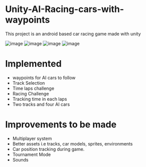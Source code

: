 # Unity-AI-Racing-cars-with-waypoints
This project is an android based car racing game made with unity

![image](https://user-images.githubusercontent.com/66914544/121626816-c475f480-ca93-11eb-9f19-f292892fc72c.png)
![image](https://user-images.githubusercontent.com/66914544/121626853-d5266a80-ca93-11eb-889b-82ecf6599ef7.png)
![image](https://user-images.githubusercontent.com/66914544/121626872-df486900-ca93-11eb-9084-391eae35afb1.png)
![image](https://user-images.githubusercontent.com/66914544/121626898-ebccc180-ca93-11eb-9fdd-a82fdb4a2bdc.png)


Implemented
============

* waypoints for AI cars to follow
* Track Selection
* Time laps challenge
* Racing Challenge
* Tracking time in each laps
* Two tracks and four AI cars

Improvements to be made
=======================
- Multiplayer system
- Better assets i.e tracks, car models, sprites, environments
- Car position tracking during game.
- Tournament Mode
- Sounds
